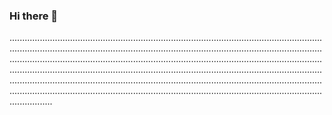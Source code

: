 ### Hi there 👋

.........................................................................................................................................................................................................................................................................................................................................................................................................................................................................................................................................................................................................................................................................................................................................................................................